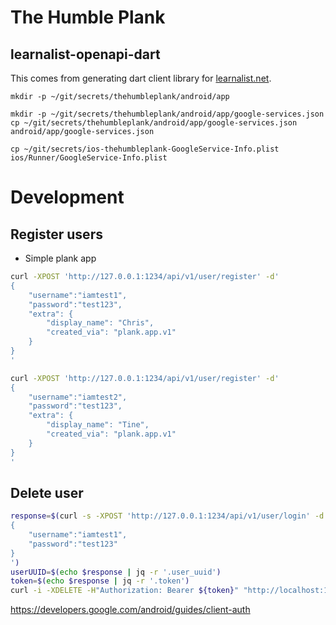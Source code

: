 # The Humble Plank

## learnalist-openapi-dart
This comes from generating dart client library for [learnalist.net](https://github.com/freshteapot/learnalist-api).

```
mkdir -p ~/git/secrets/thehumbleplank/android/app
```

```
mkdir -p ~/git/secrets/thehumbleplank/android/app/google-services.json
cp ~/git/secrets/thehumbleplank/android/app/google-services.json android/app/google-services.json
```

```
cp ~/git/secrets/ios-thehumbleplank-GoogleService-Info.plist ios/Runner/GoogleService-Info.plist
```

# Development

## Register users
- Simple plank app

```sh
curl -XPOST 'http://127.0.0.1:1234/api/v1/user/register' -d'
{
    "username":"iamtest1",
    "password":"test123",
    "extra": {
        "display_name": "Chris",
        "created_via": "plank.app.v1"
    }
}
'

curl -XPOST 'http://127.0.0.1:1234/api/v1/user/register' -d'
{
    "username":"iamtest2",
    "password":"test123",
    "extra": {
        "display_name": "Tine",
        "created_via": "plank.app.v1"
    }
}
'

```

## Delete user
```sh
response=$(curl -s -XPOST 'http://127.0.0.1:1234/api/v1/user/login' -d'
{
    "username":"iamtest1",
    "password":"test123"
}
')
userUUID=$(echo $response | jq -r '.user_uuid')
token=$(echo $response | jq -r '.token')
curl -i -XDELETE -H"Authorization: Bearer ${token}" "http://localhost:1234/api/v1/user/${userUUID}"
```




https://developers.google.com/android/guides/client-auth
